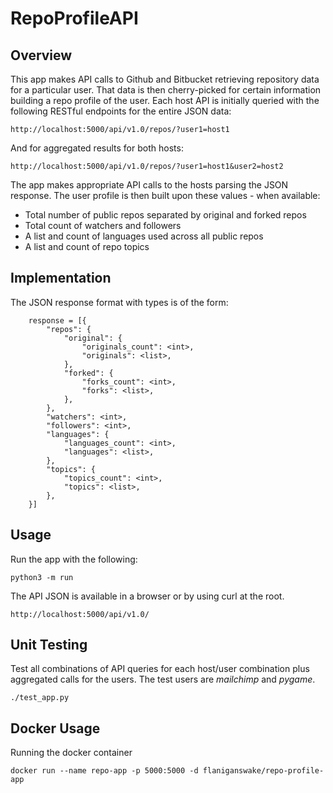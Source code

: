 # RepoProfileAPI

## Overview

This app makes API calls to Github and Bitbucket retrieving repository data for a particular user. That data is then cherry-picked for certain information building a repo profile of the user. Each host API is initially queried with the following RESTful endpoints for the entire JSON data:

```
http://localhost:5000/api/v1.0/repos/?user1=host1
```

And for aggregated results for both hosts:

```
http://localhost:5000/api/v1.0/repos/?user1=host1&user2=host2
```

The app makes appropriate API calls to the hosts parsing the JSON response. The user profile is then built upon these values - when available:

* Total number of public repos separated by original and forked repos
* Total count of watchers and followers
* A list and count of languages used across all public repos
* A list and count of repo topics

## Implementation

The JSON response format with types is of the form:

```
    response = [{
        "repos": {
            "original": {
                "originals_count": <int>,
                "originals": <list>,
            },
            "forked": {
                "forks_count": <int>,
                "forks": <list>,
            },
        },
        "watchers": <int>,
        "followers": <int>,
        "languages": {
            "languages_count": <int>,
            "languages": <list>,
        },
        "topics": {
            "topics_count": <int>,
            "topics": <list>,
        },
    }]
```

## Usage

Run the app with the following:

```
python3 -m run
```
The API JSON is available in a browser or by using curl at the root.

```
http://localhost:5000/api/v1.0/
```


## Unit Testing

Test all combinations of API queries for each host/user combination plus aggregated calls for the users. The test users are *mailchimp* and *pygame*.

```
./test_app.py
```

## Docker Usage

Running the docker container

```
docker run --name repo-app -p 5000:5000 -d flaniganswake/repo-profile-app
```

